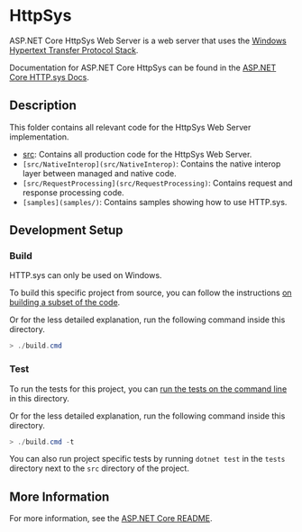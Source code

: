 # HttpSys

ASP.NET Core HttpSys Web Server is a web server that uses the [Windows Hypertext Transfer Protocol Stack](https://docs.microsoft.com/iis/get-started/introduction-to-iis/introduction-to-iis-architecture#hypertext-transfer-protocol-stack-httpsys).

Documentation for ASP.NET Core HttpSys can be found in the [ASP.NET Core HTTP.sys Docs](https://docs.microsoft.com/aspnet/core/fundamentals/servers/httpsys).

## Description

This folder contains all relevant code for the HttpSys Web Server implementation.

- [src](src/): Contains all production code for the HttpSys Web Server.
- `[src/NativeInterop](src/NativeInterop)`: Contains the native interop layer between managed and native code.
- `[src/RequestProcessing](src/RequestProcessing)`: Contains request and response processing code.
- `[samples](samples/)`: Contains samples showing how to use HTTP.sys.

## Development Setup

### Build

HTTP.sys can only be used on Windows.

To build this specific project from source, you can follow the instructions [on building a subset of the code](https://github.com/dotnet/aspnetcore/blob/main/docs/BuildFromSource.md#building-a-subset-of-the-code).

Or for the less detailed explanation, run the following command inside this directory.
```powershell
> ./build.cmd
```

### Test

To run the tests for this project, you can [run the tests on the command line](https://github.com/dotnet/aspnetcore/blob/main/docs/BuildFromSource.md#running-tests-on-command-line) in this directory.

Or for the less detailed explanation, run the following command inside this directory.
```powershell
> ./build.cmd -t
```

You can also run project specific tests by running `dotnet test` in the `tests` directory next to the `src` directory of the project.

## More Information

For more information, see the [ASP.NET Core README](../../../README.md).
